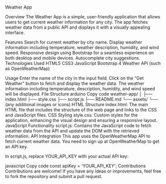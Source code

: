 Weather App

Overview
The Weather App is a simple, user-friendly application that allows users to get current weather information for any city. The app fetches weather data from a public API and displays it with a visually appealing interface.

Features
Search for current weather by city name.
Display weather information including temperature, weather description, humidity, and wind speed.
Responsive design using Bootstrap for a seamless experience on both desktop and mobile devices.
Autocomplete city suggestions.
Technologies Used
HTML5
CSS3
JavaScript
Bootstrap 4
Weather API (such as OpenWeatherMap)

Usage
Enter the name of the city in the input field.
Click on the "Get Weather" button to fetch and display the weather data.
The weather information including temperature, description, humidity, and wind speed will be displayed.
File Structure
arduino
Copy code
weather-app/
│
├── index.html
├── style.css
├── script.js
├── README.md
└── assets/
    └── (any additional images or icons)
HTML Structure
index.html: The main HTML file that includes the structure of the web page and links to the CSS and JavaScript files.
CSS Styling
style.css: Custom styles for the application, enhancing the visual design and ensuring a responsive layout.
JavaScript Functionality
script.js: Contains the JavaScript code to fetch weather data from the API and update the DOM with the retrieved information.
API Integration
This app uses the OpenWeatherMap API to fetch current weather data. You need to sign up at OpenWeatherMap to get an API key.

In script.js, replace YOUR_API_KEY with your actual API key:

javascript
Copy code
const apiKey = 'YOUR_API_KEY';
Contributions
Contributions are welcome! If you have any ideas or improvements, feel free to fork the repository and submit a pull request.